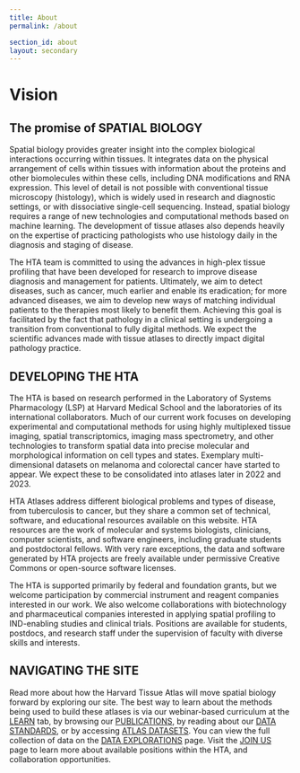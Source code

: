 ```yaml
---
title: About
permalink: /about

section_id: about
layout: secondary
---
```

# Vision
## The promise of SPATIAL BIOLOGY  

Spatial biology provides greater insight into the complex biological interactions occurring within tissues. It integrates data on the physical arrangement of cells within tissues with information about the proteins and other biomolecules within these cells, including DNA modifications and RNA expression. This level of detail is not possible with conventional tissue microscopy (histology), which is widely used in research and diagnostic settings, or with dissociative single-cell sequencing. Instead, spatial biology requires a range of new technologies and computational methods based on machine learning. The development of tissue atlases also depends heavily on the expertise of practicing pathologists who use histology daily in the diagnosis and staging of disease.  

The HTA team is committed to using the advances in high-plex tissue profiling that have been developed for research to improve disease diagnosis and management for patients. Ultimately, we aim to detect diseases, such as cancer, much earlier and enable its eradication; for more advanced diseases, we aim to develop new ways of matching individual patients to the therapies most likely to benefit them. Achieving this goal is facilitated by the fact that pathology in a clinical setting is undergoing a transition from conventional to fully digital methods. We expect the scientific advances made with tissue atlases to directly impact digital pathology practice.   

## DEVELOPING THE HTA

The HTA is based on research performed in the Laboratory of Systems Pharmacology (LSP) at Harvard Medical School and the laboratories of its international collaborators. Much of our current work focuses on developing experimental and computational methods for using highly multiplexed tissue imaging, spatial transcriptomics, imaging mass spectrometry, and other technologies to transform spatial data into precise molecular and morphological information on cell types and states. Exemplary multi-dimensional datasets on melanoma and colorectal cancer have started to appear. We expect these to be consolidated into atlases later in 2022 and 2023.  

HTA Atlases address different biological problems and types of disease, from tuberculosis to cancer, but they share a common set of technical, software, and educational resources available on this website. HTA resources are the work of molecular and systems biologists, clinicians, computer scientists, and software engineers, including graduate students and postdoctoral fellows. With very rare exceptions, the data and software generated by HTA projects are freely available under permissive Creative Commons or open-source software licenses.

The HTA is supported primarily by federal and foundation grants, but we welcome participation by commercial instrument and reagent companies interested in our work. We also welcome collaborations with biotechnology and pharmaceutical companies interested in applying spatial profiling to IND-enabling studies and clinical trials. Positions are available for students, postdocs, and research staff under the supervision of faculty with diverse skills and interests.

## NAVIGATING THE SITE
Read more about how the Harvard Tissue Atlas will move spatial biology forward by exploring our site. The best way to learn about the methods being used to build these atlases is via our webinar-based curriculum at the [LEARN](/curriculum) tab, by browsing our [PUBLICATIONS](/publications), by reading about our [DATA STANDARDS](/data-standards), or by accessing [ATLAS DATASETS](https://www.tissue-atlas.org/atlas-datasets). You can view the full collection of data on the [DATA EXPLORATIONS](/data-explorations) page. Visit the [JOIN US](/join-us) page to learn more about available positions within the HTA, and collaboration opportunities.
